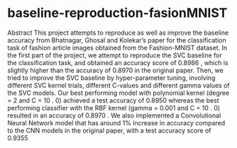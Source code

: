 # baseline-reproduction-fasionMNIST

Abstract
This project attempts to reproduce as well as improve the baseline accuracy from Bhatnagar,
Ghosal and Kolekar’s paper for the classification task of fashion article images obtained from
the Fashion-MNIST dataset.  In the first part of the project, we attempt to reproduce the SVC
baseline for the classification task, and obtained an accuracy score of
0.8986
, which is slightly
higher than the accuracy of
0.8970
in the original paper.  Then, we tried to improve the SVC
baseline  by  hyper-parameter  tuning,  involving  different  SVC  kernel  trials,  different  C-values
and different gamma values of the SVC models.  Our best performing model with polynomial
kernel (degree = 2 and
C
= 10
.
0) achieved a test accuracy of
0.8950
whereas the best performing
classifier with the RBF kernel (gamma = 0.001 and
C
= 10
.
0) resulted in an accuracy of
0.8970
.
We also implemented a Convolutional Neural Network model that has around 1% increase in
accuracy  compared  to  the  CNN  models  in  the  original  paper,  with  a  test  accuracy  score  of
0.9355

